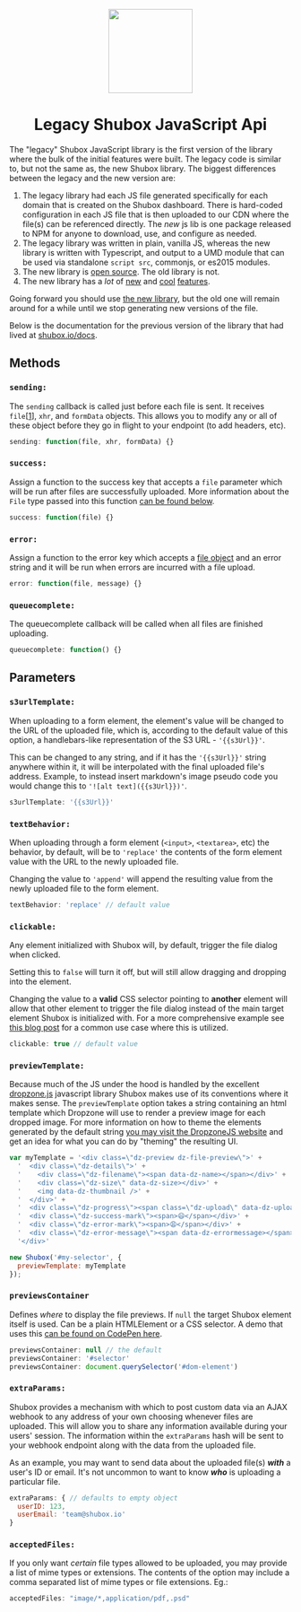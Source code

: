 <p width="100%" align="center">
  <img src="https://shubox.io/assets/blog/shubox.svg" width="150" height="150">
</p>

<h1 width="100%" align="center">Legacy Shubox JavaScript Api</h1>

The "legacy" Shubox JavaScript library is the first version of the library where the bulk of the initial features were built. The legacy code is similar to, but not the same as, the new Shubox library. The biggest differences between the legacy and the new version are:

1. The legacy library had each JS file generated specifically for each domain that is created on the Shubox dashboard. There is hard-coded configuration in each JS file that is then uploaded to our CDN where the file(s) can be referenced directly. The _new_ js lib is one package released to NPM for anyone to download, use, and configure as needed.
2. The legacy library was written in plain, vanilla JS, whereas the new library is written with Typescript, and output to a UMD module that can be used via standalone `script src`, commonjs, or es2015 modules.
3. The new library is [open source](https://github.com/shuboxio/shubox.js). The old library is not.
4. The new library has a _lot_ of [new](https://github.com/shuboxio/shubox.js#cdn) and [cool](https://github.com/shuboxio/shubox.js#transformcallbacks) [features](https://github.com/shuboxio/shubox.js#uploadingtemplate).

Going forward you should use [the new library](https://github.com/shuboxio/shubox.js), but the old one will remain around for a while until we stop generating new versions of the file.

Below is the documentation for the previous version of the library that had lived at [shubox.io/docs](https://shubox.io/docs).

## Methods

### `sending:`

The `sending` callback is called just before each file is sent. It receives `file`\[[1](#type-file)\], `xhr`, and `formData` objects. This allows you to modify any or all of these object before they go in flight to your endpoint (to add headers, etc).

```javascript
sending: function(file, xhr, formData) {}
```

### `success:`

Assign a function to the success key that accepts a `file` parameter which will be run after files are successfully uploaded. More information about the `File` type passed into this function [can be found below](#type-file).

```javascript
success: function(file) {}
```

### `error:`

Assign a function to the error key which accepts a [file object](#type-file) and an error string and it will be run when errors are incurred with a file upload.

```javascript
error: function(file, message) {}
```

### `queuecomplete:`

The queuecomplete callback will be called when all files are finished uploading.

```javascript
queuecomplete: function() {}
```

## Parameters

### `s3urlTemplate:`

When uploading to a form element, the element's value will be changed to the URL of the uploaded file, which is, according to the default value of this option, a handlebars-like representation of the S3 URL - `'{{s3Url}}'`.

This can be changed to any string, and if it has the `'{{s3Url}}'` string anywhere within it, it will be interpolated with the final uploaded file's address. Example, to instead insert markdown's image pseudo code you would change this to `'![alt text]({{s3Url}})'`.

```javascript
s3urlTemplate: '{{s3Url}}'
```

### `textBehavior:`

When uploading through a form element (`<input>`, `<textarea>`, etc) the behavior, by default, will be to `'replace'` the contents of the form element value with the URL to the newly uploaded file.

Changing the value to `'append'` will append the resulting value from the newly uploaded file to the form element.

```javascript
textBehavior: 'replace' // default value
```

### `clickable:`

Any element initialized with Shubox will, by default, trigger the file dialog when clicked.

Setting this to `false` will turn it off, but will still allow dragging and dropping into the element.

Changing the value to a **valid** CSS selector pointing to **another** element will allow that other element to trigger the file dialog instead of the main target element Shubox is initialized with. For a more comprehensive example see [this blog post](/blog/2016/08/05/how-thredded-uses-shubox) for a common use case where this is utilized.

```javascript
clickable: true // default value
```

### `previewTemplate:`

Because much of the JS under the hood is handled by the excellent [dropzone.js](http://www.dropzonejs.com/) javascript library Shubox makes use of its conventions where it makes sense. The `previewTemplate` option takes a string containing an html template which Dropzone will use to render a preview image for each dropped image. For more information on how to theme the elements generated by the default string [you may visit the DropzoneJS website](http://www.dropzonejs.com/#theming) and get an idea for what you can do by "theming" the resulting UI.

```javascript
var myTemplate = '<div class=\"dz-preview dz-file-preview\">' +
  '  <div class=\"dz-details\">' +
  '    <div class=\"dz-filename\"><span data-dz-name></span></div>' +
  '    <div class=\"dz-size\" data-dz-size></div>' +
  '    <img data-dz-thumbnail />' +
  '  </div>' +
  '  <div class=\"dz-progress\"><span class=\"dz-upload\" data-dz-uploadprogress></span></div>' +
  '  <div class=\"dz-success-mark\"><span>😄</span></div>' +
  '  <div class=\"dz-error-mark\"><span>😩</span></div>' +
  '  <div class=\"dz-error-message\"><span data-dz-errormessage></span></div>' +
  '</div>'

new Shubox('#my-selector', {
  previewTemplate: myTemplate
});

```

### `previewsContainer`

Defines _where_ to display the file previews. If `null` the target Shubox element itself is used. Can be a plain HTMLElement or a CSS selector. A demo that uses this [can be found on CodePen here](https://codepen.io/shubox/pen/qRdddM).

```javascript
previewsContainer: null // the default
previewsContainer: '#selector'
previewsContainer: document.querySelector('#dom-element')
```

### `extraParams:`

Shubox provides a mechanism with which to post custom data via an AJAX webhook to any address of your own choosing whenever files are uploaded. This will allow you to share any information available during your users' session. The information within the `extraParams` hash will be sent to your webhook endpoint along with the data from the uploaded file.

As an example, you may want to send data about the uploaded file(s) _**with**_ a user's ID or email. It's not uncommon to want to know _**who**_ is uploading a particular file.

```javascript
extraParams: { // defaults to empty object
  userID: 123,
  userEmail: 'team@shubox.io'
}
```

### `acceptedFiles:`

If you only want _certain_ file types allowed to be uploaded, you may provide a list of mime types or extensions. The contents of the option may include a comma separated list of mime types or file extensions. Eg.:

```javascript
acceptedFiles: "image/*,application/pdf,.psd"
```
